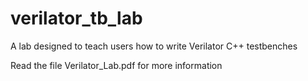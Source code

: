# verilator_tb_lab
A lab designed to teach users how to write Verilator C++ testbenches

Read the file Verilator_Lab.pdf for more information
